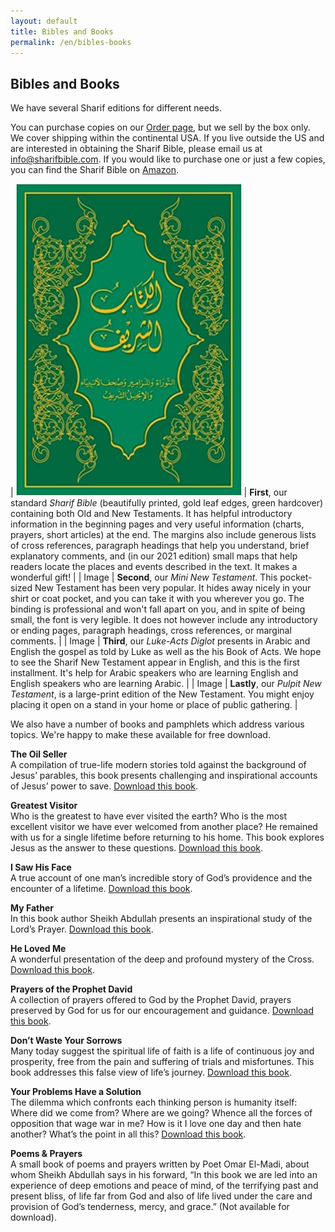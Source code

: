 ```yaml
---
layout: default
title: Bibles and Books
permalink: /en/bibles-books
---
```

## Bibles and Books

We have several Sharif editions for different needs.

You can purchase copies on our [Order page](https://www.example.org), but we sell by the box only. We cover shipping within the continental USA. If you live outside the US and are interested in obtaining the Sharif Bible, please email us at info@sharifbible.com. If you would like to purchase one or just a few copies, you can find the Sharif Bible on [Amazon](https://www.amazon.com/Arabic-Bible-Sharif-Translation-Hardcover/dp/0976601494/ref=sr_1_1?dchild=1&keywords=sharif+bible&qid=1605895471&sr=8-1).

| ![Standard Sharif Bible](/assets/img/standard-sharif.jpg) | **First**, our standard *Sharif Bible* (beautifully printed, gold leaf edges, green hardcover) containing both Old and New Testaments. It has helpful introductory information in the beginning pages and very useful information (charts, prayers, short articles) at the end. The margins also include generous lists of cross references, paragraph headings that help you understand, brief explanatory comments, and (in our 2021 edition) small maps that help readers locate the places and events described in the text. It makes a wonderful gift! |
| Image | **Second**, our *Mini New Testament*. This pocket-sized New Testament has been very popular. It hides away nicely in your shirt or coat pocket, and you can take it with you wherever you go. The binding is professional and won't fall apart on you, and in spite of being small, the font is very legible. It does not however include any introductory or ending pages, paragraph headings, cross references, or marginal comments. |
| Image | **Third**, our *Luke-Acts Diglot* presents in Arabic and English the gospel as told by Luke as well as the his Book of Acts. We hope to see the Sharif New Testament appear in English, and this is the first installment. It's help for Arabic speakers who are learning English and English speakers who are learning Arabic. |
| Image | **Lastly**, our *Pulpit New Testament*, is a large-print edition of the New Testament. You might enjoy placing it open on a stand in your home or place of public gathering. |  

We also have a number of books and pamphlets which address various topics. We're happy to make these available for free download.

**The Oil Seller**  
A compilation of true-life modern stories told against the background of Jesus’ parables, this book presents challenging and inspirational accounts of Jesus’ power to save. [Download this book]().

**Greatest Visitor**  
Who is the greatest to have ever visited the earth? Who is the most excellent visitor we have ever welcomed from another place? He remained with us for a single lifetime before returning to his home. This book explores Jesus as the answer to these questions. [Download this book]().

**I Saw His Face**  
A true account of one man’s incredible story of God’s providence and the encounter of a lifetime. [Download this book]().

**My Father**  
In this book author Sheikh Abdullah presents an inspirational study of the Lord’s Prayer. [Download this book]().

**He Loved Me**  
A wonderful presentation of the deep and profound mystery of the Cross. [Download this book]().

**Prayers of the Prophet David**  
A collection of prayers offered to God by the Prophet David, prayers preserved by God for us for our encouragement and guidance. [Download this book](). 

**Don’t Waste Your Sorrows**  
Many today suggest the spiritual life of faith is a life of continuous joy and prosperity, free from the pain and suffering of trials and misfortunes. This book addresses this false view of life’s journey. [Download this book]().

**Your Problems Have a Solution**  
The dilemma which confronts each thinking person is humanity itself: Where did we come from? Where are we going? Whence all the forces of opposition that wage war in me? How is it I love one day and then hate another? What’s the point in all this? [Download this book]().

**Poems & Prayers**  
A small book of poems and prayers written by Poet Omar El-Madi, about whom Sheikh Abdullah says in his forward, “In this book we are led into an experience of deep emotions and peace of mind, of the terrifying past and present bliss, of life far from God and also of life lived under the care and provision of God’s tenderness, mercy, and grace.” (Not available for download).